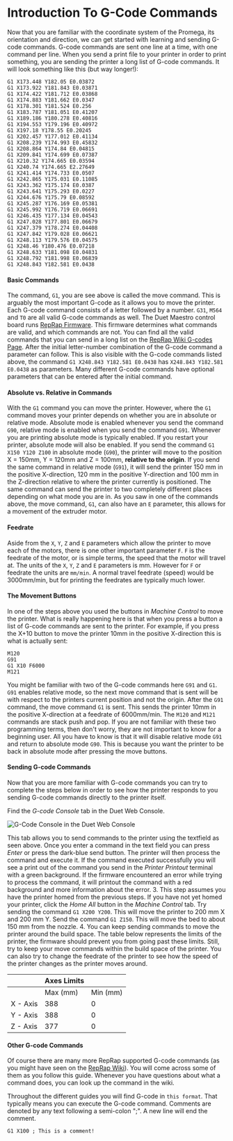 # Introduction To G-Code Commands

Now that you are familiar with the coordinate system of the Promega, its orientation and direction, we can get started with learning and sending G-code commands. G-code commands are sent one line at a time, with one command per line. When you send a print file to your printer in order to print something, you are sending the printer a long list of G-code commands. It will look something like this \(but way longer!\):

```text
G1 X173.448 Y182.05 E0.03872
G1 X173.922 Y181.843 E0.03871
G1 X174.422 Y181.712 E0.03868
G1 X174.883 Y181.662 E0.0347
G1 X178.301 Y181.524 E0.256
G1 X183.787 Y181.051 E0.41207
G1 X189.186 Y180.278 E0.40816
G1 X194.553 Y179.196 E0.40972
G1 X197.18 Y178.55 E0.20245
G1 X202.457 Y177.012 E0.41134
G1 X208.239 Y174.993 E0.45832
G1 X208.864 Y174.84 E0.04815
G1 X209.841 Y174.699 E0.07387
G1 X210.32 Y174.665 E0.03594
G1 X240.74 Y174.665 E2.27649
G1 X241.414 Y174.733 E0.0507
G1 X242.865 Y175.031 E0.11085
G1 X243.362 Y175.174 E0.0387
G1 X243.641 Y175.293 E0.0227
G1 X244.676 Y175.79 E0.08592
G1 X245.287 Y176.169 E0.05381
G1 X245.992 Y176.719 E0.06691
G1 X246.435 Y177.134 E0.04543
G1 X247.028 Y177.801 E0.06679
G1 X247.379 Y178.274 E0.04408
G1 X247.842 Y179.028 E0.06621
G1 X248.113 Y179.576 E0.04575
G1 X248.46 Y180.476 E0.07218
G1 X248.633 Y181.098 E0.04831
G1 X248.792 Y181.998 E0.06839
G1 X248.843 Y182.581 E0.0438
```

#### **Basic Commands**

The command, `G1`, you are see above is called the move command. This is arguably the most important G-code as it allows you to move the printer. Each G-code command consists of a letter followed by a number. `G31`, `M564` and `T0` are all valid G-code commands as well. The Duet Maestro control board runs [RepRap Firmware](https://reprap.org/wiki/RepRap_Firmware). This firmware determines what commands are valid, and which commands are not. You can find all the valid commands that you can send in a long list on the [RepRap Wiki G-codes Page](https://reprap.org/wiki/G-code). After the initial letter-number combination of the G-code command a parameter can follow. This is also visible with the G-code commands listed above, the command `G1 X248.843 Y182.581 E0.0438` has `X248.843 Y182.581 E0.0438` as parameters. Many different G-code commands have optional parameters that can be entered after the initial command.

#### **Absolute vs. Relative in Commands**

With the `G1` command you can move the printer. However, where the `G1` command moves your printer depends on whether you are in absolute or relative mode. Absolute mode is enabled whenever you send the command `G90`, relative mode is enabled when you send the command `G91`. Whenever you are printing absolute mode is typically enabled. If you restart your printer, absolute mode will also be enabled. If you send the command `G1 X150 Y120 Z100` in absolute mode \(`G90`\), the printer will move to the position X = 150mm, Y = 120mm and Z = 100mm, **relative to the origin**. If you send the same command in relative mode \(`G91`\), it will send the printer 150 mm in the positive X-direction, 120 mm in the positive Y-direction and 100 mm in the Z-direction relative to where the printer currently is positioned. The same command can send the printer to two completely different places depending on what mode you are in. As you saw in one of the commands above, the move command, `G1`, can also have an `E` parameter, this allows for a movement of the extruder motor.

#### **Feedrate**

Aside from the `X`, `Y`, `Z` and `E` parameters which allow the printer to move each of the motors, there is one other important parameter `F`. `F` is the feedrate of the motor, or is simple terms, the speed that the motor will travel at. The units of the `X`, `Y`, `Z` and `E` parameters is mm. However for `F` or feedrate the units are `mm/min`. A normal travel feedrate \(speed\) would be 3000mm/min, but for printing the feedrates are typically much lower.

#### **The Movement Buttons**

In one of the steps above you used the buttons in _Machine Control_ to move the printer. What is really happening here is that when you press a button a list of G-code commands are sent to the printer. For example, if you press the X+10 button to move the printer 10mm in the positive X-direction this is what is actually sent:

```text
M120
G91
G1 X10 F6000
M121
```

You might be familiar with two of the G-code commands here `G91` and `G1`. `G91` enables relative mode, so the next move command that is sent will be with respect to the printers current position and not the origin. After the `G91` command, the move command `G1` is sent. This sends the printer 10mm in the positive X-direction at a feedrate of 6000mm/min. The `M120` and `M121` commands are stack push and pop. If you are not familiar with these two programming terms, then don't worry, they are not important to know for a beginning user. All you have to know is that it will disable relative mode `G91` and return to absolute mode `G90`. This is because you want the printer to be back in absolute mode after pressing the move buttons.

#### **Sending G-code Commands**

Now that you are more familiar with G-code commands you can try to complete the steps below in order to see how the printer responds to you sending G-code commands directly to the printer itself.

Find the _G-code Console_ tab in the Duet Web Console.

![G-Code Console in the Duet Web Console](../.gitbook/assets/ztlrwbqq28r8id6g-howtogcode.png)

This tab allows you to send commands to the printer using the textfield as seen above. Once you enter a command in the text field you can press _Enter_ or press the dark-blue send button. The printer will then process the command and execute it. If the command executed successfully you will see a print out of the command you send in the _Printer Printout_ terminal with a green background. If the firmware encountered an error while trying to process the command, it will printout the command with a red background and more information about the error. 3. This step assumes you have the printer homed from the previous steps. If you have not yet homed your printer, click the _Home All_ button in the _Machine Control_ tab. Try sending the command `G1 X200 Y200`. This will move the printer to 200 mm X and 200 mm Y. Send the command `G1 Z150`. This will move the bed to about 150 mm from the nozzle. 4. You can keep sending commands to move the printer around the build space. The table below represents the limits of the printer, the firmware should prevent you from going past these limits. Still, try to keep your move commands within the build space of the printer. You can also try to change the feedrate of the printer to see how the speed of the printer changes as the printer moves around.

|  | Axes Limits |  |
| :--- | :--- | :--- |
|  | Max \(mm\) | Min \(mm\) |
| X - Axis | 388 | 0 |
| Y - Axis | 388 | 0 |
| Z - Axis | 377 | 0 |

#### **Other G-code Commands**

Of course there are many more RepRap supported G-code commands \(as you might have seen on the [RepRap Wiki](https://reprap.org/wiki/G-code)\). You will come across some of them as you follow this guide. Whenever you have questions about what a command does, you can look up the command in the wiki.

Throughout the different guides you will find G-code in `this format`. That typically means you can execute the G-code command. Comments are denoted by any text following a semi-colon ";". A new line will end the comment.

`G1 X100 ; This is a comment!`

